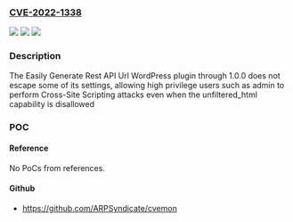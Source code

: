 ### [CVE-2022-1338](https://cve.mitre.org/cgi-bin/cvename.cgi?name=CVE-2022-1338)
![](https://img.shields.io/static/v1?label=Product&message=Easily%20Generate%20Rest%20API%20Url&color=blue)
![](https://img.shields.io/static/v1?label=Version&message=n%2Fa&color=blue)
![](https://img.shields.io/static/v1?label=Vulnerability&message=CWE-79%20Cross-site%20Scripting%20(XSS)&color=brighgreen)

### Description

The Easily Generate Rest API Url WordPress plugin through 1.0.0 does not escape some of its settings, allowing high privilege users such as admin to perform Cross-Site Scripting attacks even when the unfiltered_html capability is disallowed

### POC

#### Reference
No PoCs from references.

#### Github
- https://github.com/ARPSyndicate/cvemon

